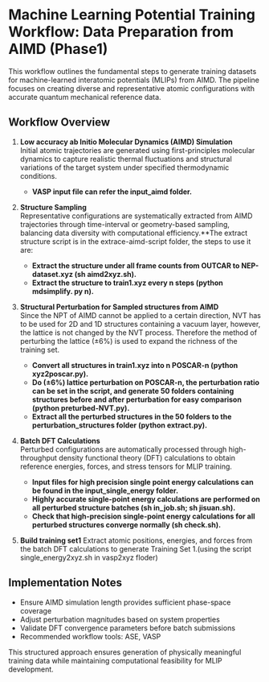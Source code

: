 # Machine Learning Potential Training Workflow: Data Preparation from AIMD (Phase1)

This workflow outlines the fundamental steps to generate training datasets for machine-learned interatomic potentials (MLIPs) from AIMD. The pipeline focuses on creating diverse and representative atomic configurations with accurate quantum mechanical reference data.

## Workflow Overview

1. **Low accuracy ab Initio Molecular Dynamics (AIMD) Simulation**  
   Initial atomic trajectories are generated using first-principles molecular dynamics to capture realistic thermal fluctuations and structural variations of the target system under specified thermodynamic conditions.
   - **VASP input file can refer the input_aimd folder.**

3. **Structure Sampling**  
   Representative configurations are systematically extracted from AIMD trajectories through time-interval or geometry-based sampling, balancing data diversity with computational efficiency.**The extract structure script is in the extrace-aimd-script folder, the steps to use it are:
   - **Extract the structure under all frame counts from OUTCAR to NEP-dataset.xyz (sh aimd2xyz.sh).**
   - **Extract the structure to train1.xyz every n steps (python mdsimplify. py n).**

5. **Structural Perturbation for Sampled structures from AIMD**  
 Since the NPT of AIMD cannot be applied to a certain direction, NVT has to be used for 2D and 1D structures containing a vacuum layer, however, the lattice is not changed by the NVT process. Therefore the method of perturbing the lattice (±6%) is used to expand the richness of the training set.
   - **Convert all structures in train1.xyz into n POSCAR-n (python xyz2poscar.py).**
   - **Do (±6%) lattice perturbation on POSCAR-n, the perturbation ratio can be set in the script, and generate 50 folders containing structures before and after perturbation for easy comparison (python preturbed-NVT.py).**
   - **Extract all the perturbed structures in the 50 folders to the perturbation_structures folder (python extract.py).**
6. **Batch DFT Calculations**  
   Perturbed configurations are automatically processed through high-throughput density functional theory (DFT) calculations to obtain reference energies, forces, and stress tensors for MLIP training.
   - **Input files for high precision single point energy calculations can be found in the input_single_energy folder.**
   - **Highly accurate single-point energy calculations are performed on all perturbed structure batches (sh in_job.sh; sh jisuan.sh).**
   - **Check that high-precision single-point energy calculations for all perturbed structures converge normally (sh check.sh).**
7. **Build training set1**
   Extract atomic positions, energies, and forces from the batch DFT calculations to generate Training Set 1.(using the script single_energy2xyz.sh in vasp2xyz floder)
## Implementation Notes
- Ensure AIMD simulation length provides sufficient phase-space coverage
- Adjust perturbation magnitudes based on system properties
- Validate DFT convergence parameters before batch submissions
- Recommended workflow tools: ASE, VASP

This structured approach ensures generation of physically meaningful training data while maintaining computational feasibility for MLIP development.
